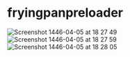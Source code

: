 # fryingpanpreloader
![Screenshot 1446-04-05 at 18 27 49](https://github.com/user-attachments/assets/51678ccc-d6eb-4b2e-bb48-49171f144a76)
![Screenshot 1446-04-05 at 18 27 59](https://github.com/user-attachments/assets/86657c3a-888f-4902-94ba-8f931a7e4502)
![Screenshot 1446-04-05 at 18 28 05](https://github.com/user-attachments/assets/8fe82b96-58f2-4c33-8e69-fa2211bd40c8)
